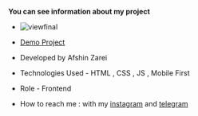 
**You can see information about my project**

- ![viewfinal](./images/finalview)

- [Demo Project](https://efshinzarei.github.io/travel-tour/)

- Developed by Afshin Zarei

- Technologies Used - HTML , CSS , JS , Mobile First

- Role - Frontend

- How to reach me : with my [instagram](https://www.instagram.com/afshinzareinet) and [telegram](https://www.telegram.me/afshinzareinet)
